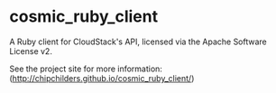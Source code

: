 cosmic_ruby_client
======================

A Ruby client for CloudStack's API, licensed via the Apache Software License v2.

See the project site for more information: (http://chipchilders.github.io/cosmic_ruby_client/)
